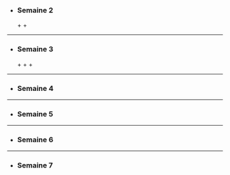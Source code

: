 - <h3> Semaine 2 </h2>
  + 
  + 
***
- <h3>Semaine 3 </h2>  
  + 
  +
  +
***
- <h3> Semaine 4 </h2>  


***
- <h3> Semaine 5 </h2>  


***
- <h3> Semaine 6 </h2>  


***
- <h3> Semaine 7 </h2>  

